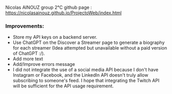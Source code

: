 Nicolas AINOUZ group 2°C
github page : https://nicolasainouz.github.io/ProjectoWeb/index.html
### Improvements:

- Store my API keys on a backend server.
- Use ChatGPT on the Discover a Streamer page to generate a biography for each streamer (Idea attempted but unavailable without a paid version of ChatGPT :/).
- Add more text
- Add/Improve errors message
- I did not integrate the use of a social media API because I don't have Instagram or Facebook, and the LinkedIn API doesn't truly allow subscribing to someone's feed. I hope that integrating the Twitch API will be sufficient for the API usage requirement.

  
